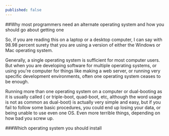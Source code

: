 ```yaml
---
published: false
---
```


##Why most programmers need an alternate operating system and how you should go about getting one

So, if you are reading this on a laptop or a desktop computer, I can say with 98.98 percent surety that you are using a version of either the Windows or Mac operating system. 

Generally, a single operating system is sufficient for most computer users. But when you are developing software for multiple operating systems, or using you're computer for things like making a web server, or running very specific development environments, often one operating system ceases to be enough.

Running more than one operating system on a computer or dual-booting as it is usually called ( or triple-boot, quad-boot, etc, although the word usage is not as common as dual-boot) is actually very simple and easy, but if you fail to follow some basic procedures, you could end up losing your data, or being unable to use even one OS. Even more terrible things, depending on how bad you screw up.

###Which operating system you should install



